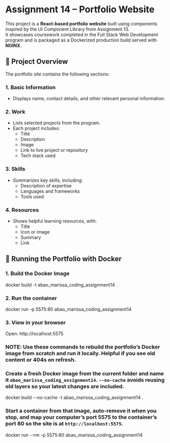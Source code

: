 # Assignment 14 – Portfolio Website

This project is a **React-based portfolio website** built using components inspired by the UI Component Library from Assignment 13.  
It showcases coursework completed in the Full Stack Web Development program and is packaged as a Dockerized production build served with **NGINX**.

## 📌 Project Overview

The portfolio site contains the following sections:

### 1. **Basic Information**

- Displays name, contact details, and other relevant personal information.

### 2. **Work**

- Lists selected projects from the program.
- Each project includes:
  - Title
  - Description
  - Image
  - Link to live project or repository
  - Tech stack used

### 3. **Skills**

- Summarizes key skills, including:
  - Description of expertise
  - Languages and frameworks
  - Tools used

### 4. **Resources**

- Shows helpful learning resources, with:
  - Title
  - Icon or image
  - Summary
  - Link

## 🐳 Running the Portfolio with Docker

### 1. Build the Docker Image

docker build -t abao_marissa_coding_assignment14 .

### 2. Run the container

docker run -p 5575:80 abao_marissa_coding_assignment14

### 3. View in your browser

Open: http://localhost:5575

### NOTE: Use these commands to rebuild the portfolio’s Docker image from scratch and run it locally. Helpful if you see old content or 404s on refresh.

### Create a fresh Docker image from the current folder and name it `abao_marissa_coding_assignment14`. `--no-cache` avoids reusing old layers so your latest changes are included.
docker build --no-cache -t abao_marissa_coding_assignment14 .

### Start a container from that image, auto-remove it when you stop, and map your computer’s port 5575 to the container’s port 80 so the site is at `http://localhost:5575`.
docker run --rm -p 5575:80 abao_marissa_coding_assignment14


